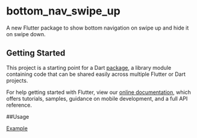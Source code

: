 # bottom_nav_swipe_up

A new Flutter package to show bottom navigation on swipe up and hide it on swipe down.

## Getting Started

This project is a starting point for a Dart
[package](https://flutter.dev/developing-packages/),
a library module containing code that can be shared easily across
multiple Flutter or Dart projects.

For help getting started with Flutter, view our 
[online documentation](https://flutter.dev/docs), which offers tutorials, 
samples, guidance on mobile development, and a full API reference.


##Usage

[Example](https://github.com/faizahmmd/bottom_nav_swipe_up/blob/main/example/lib/main.dart)